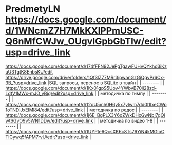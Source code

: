 # PredmetyLN https://docs.google.com/document/d/1WNcmZ7H7MkKXlPPmUSC-Q6nMfCWJw_OUgvIGpbGbTIw/edit?usp=drive_link
https://docs.google.com/document/d/174fFFN92JePgTgawFUHvQYkhd3iKzuU3TgtK8EnbsKU/edit
https://drive.google.com/drive/folders/1Qf3lZ77MRr3ipwanGzGiQgvPr6Cx-3B_?usp=drive_link
|SQL запросы, перенос в SQLite в твайн |
| -------- |
| https://docs.google.com/document/d/1Kx01gpS5Uov4YWbvB70ii28zd-LdtV1MWx-mJO_yBig/edit?usp=drive_link |
| методичка по гимпу |
| -------- |
| https://docs.google.com/document/d/12oU5mh0H6y5x7ylwm7dd0I1lxeCWp1oTNDIJxEIMl84/edit?usp=drive_link |
| методичка по редос |
| -------- |
| https://docs.google.com/document/d/1j6E_BgPLX3Y6oZWxDHxGwNbI7qQiwt6GvO9v5WN1DDw/edit?usp=drive_link |
| методичка по видео 1-8 |
| -------- |
| https://docs.google.com/document/d/1UYPte6QcsXK6c8Ts76YiN4kMGIoCTICywq5fAPM7rvU/edit?usp=drive_link |



